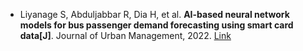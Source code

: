 * Liyanage S, Abduljabbar R, Dia H, et al. <b>AI-based neural network models for bus passenger demand forecasting using smart card data[J]</b>. Journal of Urban Management, 2022. [Link](https://www.sciencedirect.com/science/article/pii/S2226585622000280)